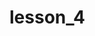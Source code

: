 
[Nonamezzz repository]: https://github.com/Nonamezzz322/Sopho-Landing "можешь отсюда сделать Fork"
# lesson_4
